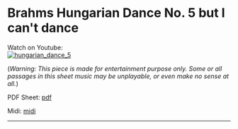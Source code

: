 # **Brahms Hungarian Dance No. 5 but I can't dance**    
              
Watch on Youtube:           
[![hungarian_dance_5](http://img.youtube.com/vi/cyYWPUCPj0Y/0.jpg)](http://www.youtube.com/watch?v=cyYWPUCPj0Y) 
              
(*Warning: This piece is made for entertainment purpose only. Some or all passages in this sheet music may be unplayable, or even make no sense at all.*) 
              
PDF Sheet: [pdf](pdf/hungarian_dance_5.pdf)             
              
Midi: [midi](midi/hungarian_dance_5.mid)  
              
-----         
